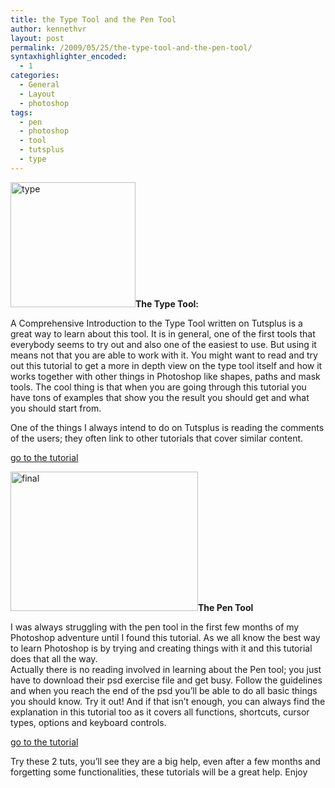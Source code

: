 ```yaml
---
title: the Type Tool and the Pen Tool
author: kennethvr
layout: post
permalink: /2009/05/25/the-type-tool-and-the-pen-tool/
syntaxhighlighter_encoded:
  - 1
categories:
  - General
  - Layout
  - photoshop
tags:
  - pen
  - photoshop
  - tool
  - tutsplus
  - type
---
```

<img class="alignright size-full wp-image-806" title="type" src="http://www.devexp.eu/wp-content/uploads/2009/05/type.jpg" alt="type" width="200" height="200" />**The Type Tool:**

A Comprehensive Introduction to the Type Tool written on Tutsplus is a great way to learn about this tool. It is in general, one of the first tools that everybody seems to try out and also one of the easiest to use. But using it means not that you are able to work with it. You might want to read and try out this tutorial to get a more in depth view on the type tool itself and how it works together with other things in Photoshop like shapes, paths and mask tools. The cool thing is that when you are going through this tutorial you have tons of examples that show you the result you should get and what you should start from.

One of the things I always intend to do on Tutsplus is reading the comments of the users; they often link to other tutorials that cover similar content.

<a href="http://psd.tutsplus.com/tutorials/tools-tips/a-comprehensive-introduction-to-the-type-tool/" target="_blank">go to the tutorial</a>

<img class="alignright size-medium wp-image-805" title="final" src="http://www.devexp.eu/wp-content/uploads/2009/05/final-300x223.jpg" alt="final" width="300" height="223" />**The Pen Tool**

I was always struggling with the pen tool in the first few months of my Photoshop adventure until I found this tutorial. As we all know the best way to learn Photoshop is by trying and creating things with it and this tutorial does that all the way.  
Actually there is no reading involved in learning about the Pen tool; you just have to download their psd exercise file and get busy. Follow the guidelines and when you reach the end of the psd you&#8217;ll be able to do all basic things you should know. Try it out! And if that isn&#8217;t enough, you can always find the explanation in this tutorial too as it covers all functions, shortcuts, cursor types, options and keyboard controls.

<a href="http://psd.tutsplus.com/tutorials/tools-tips/photoshops-pen-tool-the-comprehensive-guide/" target="_blank">go to the tutorial</a>

Try these 2 tuts, you&#8217;ll see they are a big help, even after a few months and forgetting some functionalities, these tutorials will be a great help. Enjoy